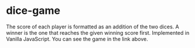 # dice-game
The score of each player is formatted as an addition of the two dices. A winner is the one that reaches the given winning score first. Implemented in Vanilla JavaScript. You can see the game in the link above.
